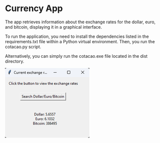 # Currency App
The app retrieves information about the exchange rates for the dollar, euro, and bitcoin, displaying it in a graphical interface.

To run the application, you need to install the dependencies listed in the requirements.txt file within a Python virtual environment. Then, you run the cotacao.py script.

Alternatively, you can simply run the cotacao.exe file located in the dist directory.
<br>

![alt text](image/image.png)

<br>
